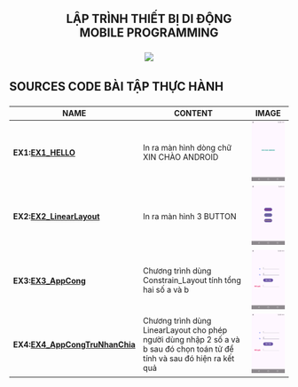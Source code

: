 <!-- TIÊU ĐỀ -->
<h2 align="center">
    LẬP TRÌNH THIẾT BỊ DI ĐỘNG <br>
    MOBILE PROGRAMMING
</h2>

###

<div align="center">
    <img height="400" src="https://i.pinimg.com/originals/dc/9e/df/dc9edff5a2c60cbb7b082367547c4757.gif"></img>
</div>

###

<h2 align="left">SOURCES CODE BÀI TẬP THỰC HÀNH</h2>

###

| NAME                                                                                                                                           | CONTENT                                                                                                                   | IMAGE                                                                                                                                                     |
| ---------------------------------------------------------------------------------------------------------------------------------------------- | ------------------------------------------------------------------------------------------------------------------------- | --------------------------------------------------------------------------------------------------------------------------------------------------------- |
| <h4>EX1:<a href="https://github.com/TruongNguQuyen/64131995-AndroidProgramming/tree/main/HELLO_ANDROID/app/src/main">EX1_HELLO</a></h4>        | In ra màn hình dòng chữ XIN CHÀO ANDROID                                                                                  | <img width="200" src="https://github.com/TruongNguQuyen/64131995-AndroidProgramming/blob/main/HELLO_ANDROID/app/src/main/Screenshot_20250225_111514.png"> |
| <h4>EX2:<a href="https://github.com/TruongNguQuyen/64131995-AndroidProgramming/tree/main/Button/app/src/main">EX2_LinearLayout</a></h4>        | In ra màn hình 3 BUTTON                                                                                                   | <img width="200" src="https://github.com/TruongNguQuyen/64131995-AndroidProgramming/blob/main/Button/app/src/main/Screenshot_20250225_213956.png">        |
| <h4>EX3:<a href="https://github.com/TruongNguQuyen/64131995-AndroidProgramming/tree/main/AppCong/app/src/main">EX3_AppCong</a></h4>            | Chương trình dùng Constrain_Layout tính tổng hai số a và b                                                                | <img width="200" src="https://github.com/TruongNguQuyen/64131995-AndroidProgramming/blob/main/AppCong/app/src/main/Screenshot_20250225_222946.png">       |
| <h4>EX4:<a href="https://github.com/TruongNguQuyen/64131995-AndroidProgramming/tree/main/AppCong/app/src/main">EX4_AppCongTruNhanChia</a></h4> | Chương trình dùng LinearLayout cho phép người dùng nhập 2 số a và b sau đó chọn toán tử để tính và sau đó hiện ra kết quả | <img width="200" src="https://github.com/TruongNguQuyen/64131995-AndroidProgramming/blob/main/AppCong/app/src/main/Screenshot_20250225_222946.png">       |
